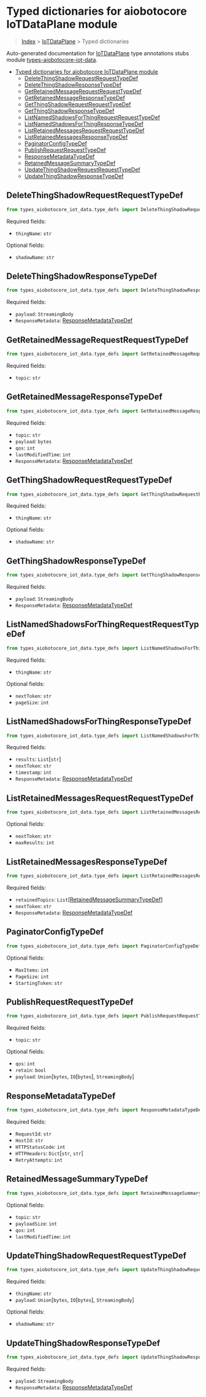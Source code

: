 <a id="typed-dictionaries-for-aiobotocore-iotdataplane-module"></a>

# Typed dictionaries for aiobotocore IoTDataPlane module

> [Index](../README.md) > [IoTDataPlane](./README.md) > Typed dictionaries

Auto-generated documentation for
[IoTDataPlane](https://boto3.amazonaws.com/v1/documentation/api/latest/reference/services/iot-data.html#IoTDataPlane)
type annotations stubs module
[types-aiobotocore-iot-data](https://pypi.org/project/types-aiobotocore-iot-data/).

- [Typed dictionaries for aiobotocore IoTDataPlane module](#typed-dictionaries-for-aiobotocore-iotdataplane-module)
  - [DeleteThingShadowRequestRequestTypeDef](#deletethingshadowrequestrequesttypedef)
  - [DeleteThingShadowResponseTypeDef](#deletethingshadowresponsetypedef)
  - [GetRetainedMessageRequestRequestTypeDef](#getretainedmessagerequestrequesttypedef)
  - [GetRetainedMessageResponseTypeDef](#getretainedmessageresponsetypedef)
  - [GetThingShadowRequestRequestTypeDef](#getthingshadowrequestrequesttypedef)
  - [GetThingShadowResponseTypeDef](#getthingshadowresponsetypedef)
  - [ListNamedShadowsForThingRequestRequestTypeDef](#listnamedshadowsforthingrequestrequesttypedef)
  - [ListNamedShadowsForThingResponseTypeDef](#listnamedshadowsforthingresponsetypedef)
  - [ListRetainedMessagesRequestRequestTypeDef](#listretainedmessagesrequestrequesttypedef)
  - [ListRetainedMessagesResponseTypeDef](#listretainedmessagesresponsetypedef)
  - [PaginatorConfigTypeDef](#paginatorconfigtypedef)
  - [PublishRequestRequestTypeDef](#publishrequestrequesttypedef)
  - [ResponseMetadataTypeDef](#responsemetadatatypedef)
  - [RetainedMessageSummaryTypeDef](#retainedmessagesummarytypedef)
  - [UpdateThingShadowRequestRequestTypeDef](#updatethingshadowrequestrequesttypedef)
  - [UpdateThingShadowResponseTypeDef](#updatethingshadowresponsetypedef)

<a id="deletethingshadowrequestrequesttypedef"></a>

## DeleteThingShadowRequestRequestTypeDef

```python
from types_aiobotocore_iot_data.type_defs import DeleteThingShadowRequestRequestTypeDef
```

Required fields:

- `thingName`: `str`

Optional fields:

- `shadowName`: `str`

<a id="deletethingshadowresponsetypedef"></a>

## DeleteThingShadowResponseTypeDef

```python
from types_aiobotocore_iot_data.type_defs import DeleteThingShadowResponseTypeDef
```

Required fields:

- `payload`: `StreamingBody`
- `ResponseMetadata`:
  [ResponseMetadataTypeDef](./type_defs.md#responsemetadatatypedef)

<a id="getretainedmessagerequestrequesttypedef"></a>

## GetRetainedMessageRequestRequestTypeDef

```python
from types_aiobotocore_iot_data.type_defs import GetRetainedMessageRequestRequestTypeDef
```

Required fields:

- `topic`: `str`

<a id="getretainedmessageresponsetypedef"></a>

## GetRetainedMessageResponseTypeDef

```python
from types_aiobotocore_iot_data.type_defs import GetRetainedMessageResponseTypeDef
```

Required fields:

- `topic`: `str`
- `payload`: `bytes`
- `qos`: `int`
- `lastModifiedTime`: `int`
- `ResponseMetadata`:
  [ResponseMetadataTypeDef](./type_defs.md#responsemetadatatypedef)

<a id="getthingshadowrequestrequesttypedef"></a>

## GetThingShadowRequestRequestTypeDef

```python
from types_aiobotocore_iot_data.type_defs import GetThingShadowRequestRequestTypeDef
```

Required fields:

- `thingName`: `str`

Optional fields:

- `shadowName`: `str`

<a id="getthingshadowresponsetypedef"></a>

## GetThingShadowResponseTypeDef

```python
from types_aiobotocore_iot_data.type_defs import GetThingShadowResponseTypeDef
```

Required fields:

- `payload`: `StreamingBody`
- `ResponseMetadata`:
  [ResponseMetadataTypeDef](./type_defs.md#responsemetadatatypedef)

<a id="listnamedshadowsforthingrequestrequesttypedef"></a>

## ListNamedShadowsForThingRequestRequestTypeDef

```python
from types_aiobotocore_iot_data.type_defs import ListNamedShadowsForThingRequestRequestTypeDef
```

Required fields:

- `thingName`: `str`

Optional fields:

- `nextToken`: `str`
- `pageSize`: `int`

<a id="listnamedshadowsforthingresponsetypedef"></a>

## ListNamedShadowsForThingResponseTypeDef

```python
from types_aiobotocore_iot_data.type_defs import ListNamedShadowsForThingResponseTypeDef
```

Required fields:

- `results`: `List`\[`str`\]
- `nextToken`: `str`
- `timestamp`: `int`
- `ResponseMetadata`:
  [ResponseMetadataTypeDef](./type_defs.md#responsemetadatatypedef)

<a id="listretainedmessagesrequestrequesttypedef"></a>

## ListRetainedMessagesRequestRequestTypeDef

```python
from types_aiobotocore_iot_data.type_defs import ListRetainedMessagesRequestRequestTypeDef
```

Optional fields:

- `nextToken`: `str`
- `maxResults`: `int`

<a id="listretainedmessagesresponsetypedef"></a>

## ListRetainedMessagesResponseTypeDef

```python
from types_aiobotocore_iot_data.type_defs import ListRetainedMessagesResponseTypeDef
```

Required fields:

- `retainedTopics`:
  `List`\[[RetainedMessageSummaryTypeDef](./type_defs.md#retainedmessagesummarytypedef)\]
- `nextToken`: `str`
- `ResponseMetadata`:
  [ResponseMetadataTypeDef](./type_defs.md#responsemetadatatypedef)

<a id="paginatorconfigtypedef"></a>

## PaginatorConfigTypeDef

```python
from types_aiobotocore_iot_data.type_defs import PaginatorConfigTypeDef
```

Optional fields:

- `MaxItems`: `int`
- `PageSize`: `int`
- `StartingToken`: `str`

<a id="publishrequestrequesttypedef"></a>

## PublishRequestRequestTypeDef

```python
from types_aiobotocore_iot_data.type_defs import PublishRequestRequestTypeDef
```

Required fields:

- `topic`: `str`

Optional fields:

- `qos`: `int`
- `retain`: `bool`
- `payload`: `Union`\[`bytes`, `IO`\[`bytes`\], `StreamingBody`\]

<a id="responsemetadatatypedef"></a>

## ResponseMetadataTypeDef

```python
from types_aiobotocore_iot_data.type_defs import ResponseMetadataTypeDef
```

Required fields:

- `RequestId`: `str`
- `HostId`: `str`
- `HTTPStatusCode`: `int`
- `HTTPHeaders`: `Dict`\[`str`, `str`\]
- `RetryAttempts`: `int`

<a id="retainedmessagesummarytypedef"></a>

## RetainedMessageSummaryTypeDef

```python
from types_aiobotocore_iot_data.type_defs import RetainedMessageSummaryTypeDef
```

Optional fields:

- `topic`: `str`
- `payloadSize`: `int`
- `qos`: `int`
- `lastModifiedTime`: `int`

<a id="updatethingshadowrequestrequesttypedef"></a>

## UpdateThingShadowRequestRequestTypeDef

```python
from types_aiobotocore_iot_data.type_defs import UpdateThingShadowRequestRequestTypeDef
```

Required fields:

- `thingName`: `str`
- `payload`: `Union`\[`bytes`, `IO`\[`bytes`\], `StreamingBody`\]

Optional fields:

- `shadowName`: `str`

<a id="updatethingshadowresponsetypedef"></a>

## UpdateThingShadowResponseTypeDef

```python
from types_aiobotocore_iot_data.type_defs import UpdateThingShadowResponseTypeDef
```

Required fields:

- `payload`: `StreamingBody`
- `ResponseMetadata`:
  [ResponseMetadataTypeDef](./type_defs.md#responsemetadatatypedef)
